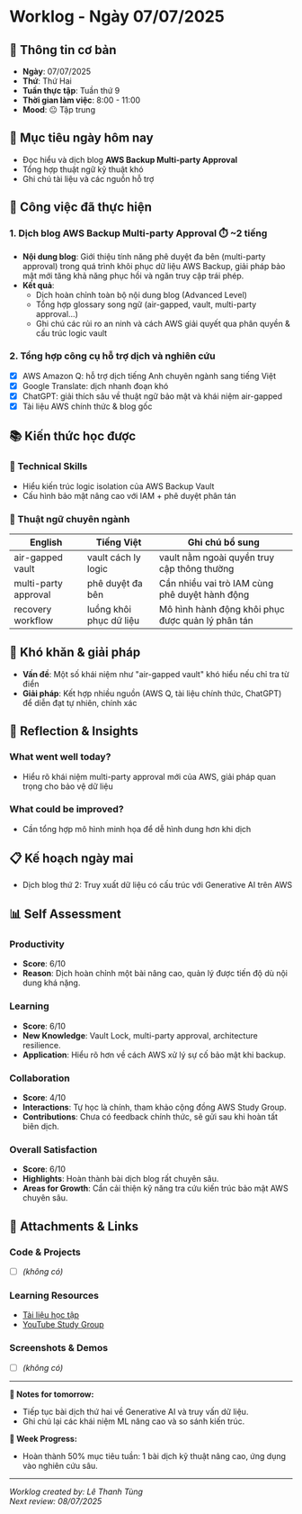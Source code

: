 # Worklog - Ngày 07/07/2025

## 📅 Thông tin cơ bản
- **Ngày**: 07/07/2025
- **Thứ**: Thứ Hai
- **Tuần thực tập**: Tuần thứ 9
- **Thời gian làm việc**: 8:00 - 11:00
- **Mood**: 😐 Tập trung

## 🎯 Mục tiêu ngày hôm nay
- Đọc hiểu và dịch blog **AWS Backup Multi-party Approval**
- Tổng hợp thuật ngữ kỹ thuật khó
- Ghi chú tài liệu và các nguồn hỗ trợ

## 💼 Công việc đã thực hiện

### 1. Dịch blog AWS Backup Multi-party Approval ⏱️ ~2 tiếng
- **Nội dung blog**: Giới thiệu tính năng phê duyệt đa bên (multi-party approval) trong quá trình khôi phục dữ liệu AWS Backup, giải pháp bảo mật mới tăng khả năng phục hồi và ngăn truy cập trái phép.
- **Kết quả**:
    - Dịch hoàn chỉnh toàn bộ nội dung blog (Advanced Level)
    - Tổng hợp glossary song ngữ (air-gapped, vault, multi-party approval…)
    - Ghi chú các rủi ro an ninh và cách AWS giải quyết qua phân quyền & cấu trúc logic vault

### 2. Tổng hợp công cụ hỗ trợ dịch và nghiên cứu
- [x] AWS Amazon Q: hỗ trợ dịch tiếng Anh chuyên ngành sang tiếng Việt
- [x] Google Translate: dịch nhanh đoạn khó
- [x] ChatGPT: giải thích sâu về thuật ngữ bảo mật và khái niệm air-gapped
- [x] Tài liệu AWS chính thức & blog gốc

## 📚 Kiến thức học được

### 🔧 Technical Skills
- Hiểu kiến trúc logic isolation của AWS Backup Vault
- Cấu hình bảo mật nâng cao với IAM + phê duyệt phân tán

### 📖 Thuật ngữ chuyên ngành
| English               | Tiếng Việt           | Ghi chú bổ sung |
|------------------------|----------------------|-----------------|
| air-gapped vault       | vault cách ly logic  | vault nằm ngoài quyền truy cập thông thường |
| multi-party approval   | phê duyệt đa bên     | Cần nhiều vai trò IAM cùng phê duyệt hành động |
| recovery workflow      | luồng khôi phục dữ liệu | Mô hình hành động khôi phục được quản lý phân tán |

## 🚧 Khó khăn & giải pháp

- **Vấn đề**: Một số khái niệm như "air-gapped vault" khó hiểu nếu chỉ tra từ điển
- **Giải pháp**: Kết hợp nhiều nguồn (AWS Q, tài liệu chính thức, ChatGPT) để diễn đạt tự nhiên, chính xác

## 💭 Reflection & Insights

### What went well today?
- Hiểu rõ khái niệm multi-party approval mới của AWS, giải pháp quan trọng cho bảo vệ dữ liệu

### What could be improved?
- Cần tổng hợp mô hình minh họa để dễ hình dung hơn khi dịch

## 📋 Kế hoạch ngày mai
- Dịch blog thứ 2: Truy xuất dữ liệu có cấu trúc với Generative AI trên AWS

## 📊 Self Assessment

### Productivity
- **Score**: 6/10  
- **Reason**: Dịch hoàn chỉnh một bài nâng cao, quản lý được tiến độ dù nội dung khá nặng.

### Learning
- **Score**: 6/10  
- **New Knowledge**: Vault Lock, multi-party approval, architecture resilience.  
- **Application**: Hiểu rõ hơn về cách AWS xử lý sự cố bảo mật khi backup.

### Collaboration
- **Score**: 4/10  
- **Interactions**: Tự học là chính, tham khảo cộng đồng AWS Study Group.  
- **Contributions**: Chưa có feedback chính thức, sẽ gửi sau khi hoàn tất biên dịch.

### Overall Satisfaction
- **Score**: 6/10  
- **Highlights**: Hoàn thành bài dịch blog rất chuyên sâu.  
- **Areas for Growth**: Cần cải thiện kỹ năng tra cứu kiến trúc bảo mật AWS chuyên sâu.

## 📎 Attachments & Links

### Code & Projects  
- [ ] *(không có)*

### Learning Resources  
- [Tài liệu học tập](http://f000001.awsstudygroup.com/vi/)  
- [YouTube Study Group](https://www.youtube.com/@AWSStudyGroup)

### Screenshots & Demos  
- [ ] *(không có)*

---

**📝 Notes for tomorrow:**  
- Tiếp tục bài dịch thứ hai về Generative AI và truy vấn dữ liệu.  
- Ghi chú lại các khái niệm ML nâng cao và so sánh kiến trúc.

**🎯 Week Progress:**  
- Hoàn thành 50% mục tiêu tuần: 1 bài dịch kỹ thuật nâng cao, ứng dụng vào nghiên cứu sâu.

---
*Worklog created by: Lê Thanh Tùng*   
*Next review: 08/07/2025*

